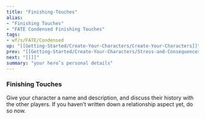```yaml
---
title: "Finishing-Touches"
alias:
- "Finishing Touches"
- "FATE Condensed Finishing Touches"
tags:
- wf/s/FATE/Condensed
up: "[[Getting-Started/Create-Your-Characters/Create-Your-Characters]]"
prev: "[[Getting-Started/Create-Your-Characters/Stress-and-Consequences/Stress-and-Consequences]]"
next: "[[]]"
summary: "your hero’s personal details"
---
```

### Finishing Touches

Give your character a name and description, and discuss their history with the other players. If you haven’t written down a relationship aspect yet, do so now.